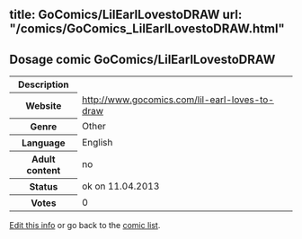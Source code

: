 title: GoComics/LilEarlLovestoDRAW
url: "/comics/GoComics_LilEarlLovestoDRAW.html"
---
Dosage comic GoComics/LilEarlLovestoDRAW
-----------------------------------------

<table class="comicinfo">
<tr>
<th>Description</th><td></td>
</tr>
<tr>
<th>Website</th><td><a href="http://www.gocomics.com/lil-earl-loves-to-draw">http://www.gocomics.com/lil-earl-loves-to-draw</a></td>
</tr>
<tr>
<th>Genre</th><td>Other</td>
</tr>
<tr>
<th>Language</th><td>English</td>
</tr>
<tr>
<th>Adult content</th><td>no</td>
</tr>
<tr>
<th>Status</th><td>ok on 11.04.2013</td>
</tr>
<tr>
<th>Votes</th><td>0</div></td>
</tr>
</table>

[Edit this info](/comics/GoComics_LilEarlLovestoDRAW_edit.html) or go back to the [comic list](../comic-index.html).
